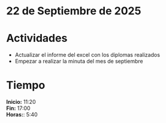 #  22 de Septiembre de 2025

# Actividades

- Actualizar el informe del excel con los diplomas realizados
- Empezar a realizar la minuta del mes de septiembre

# Tiempo

**Inicio:** 11:20  
**Fin:** 17:00  
**Horas:**: 5:40   
